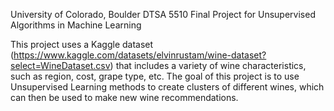 University of Colorado, Boulder DTSA 5510 Final Project for Unsupervised Algorithms in Machine Learning

This project uses a Kaggle dataset (https://www.kaggle.com/datasets/elvinrustam/wine-dataset?select=WineDataset.csv) that includes a variety of wine characteristics, such as region, cost, grape type, etc. The goal of this project is to use Unsupervised Learning methods to create clusters of different wines, which can then be used to make new wine recommendations.
